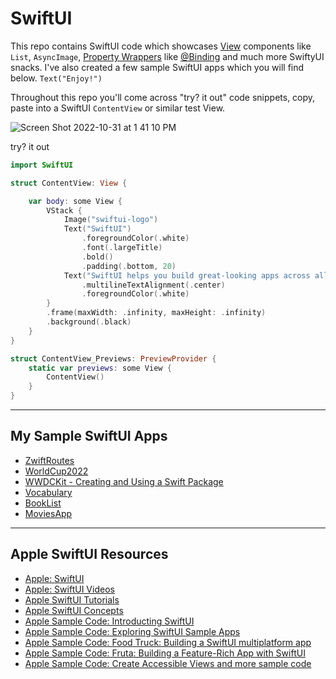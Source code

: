 # SwiftUI

This repo contains SwiftUI code which showcases [View](https://developer.apple.com/documentation/swiftui/view) components like `List`, `AsyncImage`, [Property Wrappers](https://developer.apple.com/documentation/swiftui/model-data) like [@Binding](binding.md) and much more SwiftyUI snacks. I've also created a few sample SwiftUI apps which you will find below. `Text("Enjoy!")`

Throughout this repo you'll come across "try? it out" code snippets, copy, paste into a SwiftUI `ContentView` or similar test View.

![Screen Shot 2022-10-31 at 1 41 10 PM](https://user-images.githubusercontent.com/1819208/199073709-5de1df03-9e64-44c4-8784-cfe6f9177dca.png)


try? it out

```swift
import SwiftUI

struct ContentView: View {

    var body: some View {
        VStack {
            Image("swiftui-logo")
            Text("SwiftUI")
                .foregroundColor(.white)
                .font(.largeTitle)
                .bold()
                .padding(.bottom, 20)
            Text("SwiftUI helps you build great-looking apps across all Apple platforms with the power of Swift — and surprisingly little code. You can bring even better experiences to everyone, on any Apple device, using just one set of tools and APIs.")
                .multilineTextAlignment(.center)
                .foregroundColor(.white)
        }
        .frame(maxWidth: .infinity, maxHeight: .infinity)
        .background(.black)
    }
}

struct ContentView_Previews: PreviewProvider {
    static var previews: some View {
        ContentView()
    }
}
```

***

## My Sample SwiftUI Apps 

* [ZwiftRoutes](https://github.com/alexpaul/ZwiftRoutes/)
* [WorldCup2022](https://github.com/alexpaul/WorldCup2022/)
* [WWDCKit - Creating and Using a Swift Package](https://github.com/alexpaul/WWDCKit)
* [Vocabulary](https://github.com/alexpaul/Vocabulary/)
* [BookList](https://github.com/alexpaul/BookList/)
* [MoviesApp](https://github.com/alexpaul/phanmovies)

***

## Apple SwiftUI Resources 

* [Apple: SwiftUI](https://developer.apple.com/xcode/swiftui/)
* [Apple: SwiftUI Videos](https://developer.apple.com/videos/all-videos/?q=swiftui)
* [Apple SwiftUI Tutorials](https://developer.apple.com/tutorials/swiftui)
* [Apple SwiftUI Concepts](https://developer.apple.com/tutorials/swiftui-concepts)
* [Apple Sample Code: Introducting SwiftUI](https://developer.apple.com/tutorials/SwiftUI)
* [Apple Sample Code: Exploring SwiftUI Sample Apps](https://developer.apple.com/tutorials/Sample-Apps)
* [Apple Sample Code: Food Truck: Building a SwiftUI multiplatform app](https://developer.apple.com/documentation/swiftui/food_truck_building_a_swiftui_multiplatform_app)
* [Apple Sample Code: Fruta: Building a Feature-Rich App with SwiftUI](https://developer.apple.com/documentation/swiftui/fruta_building_a_feature-rich_app_with_swiftui)
* [Apple Sample Code: Create Accessible Views and more sample code](https://developer.apple.com/documentation/swiftui/creating_accessible_views)


